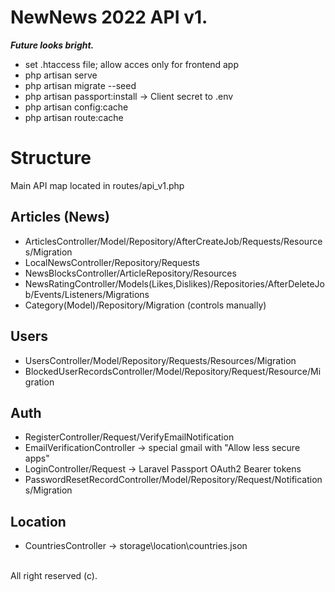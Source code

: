 
# NewNews 2022 API v1.

<i><b>Future looks bright.</b></i>

<ul>
    <li>set .htaccess file; allow acces only for frontend app</li>
    <li>php artisan serve</li>
    <li>php artisan migrate --seed</li>
    <li>php artisan passport:install -> Client secret to .env</li>
    <li>php artisan config:cache</li>
    <li>php artisan route:cache</li>
</ul>

# Structure

Main API map located in routes/api_v1.php  

## Articles (News)
<ul>
    <li>ArticlesController/Model/Repository/AfterCreateJob/Requests/Resources/Migration</li>
    <li>LocalNewsController/Repository/Requests</li>
    <li>NewsBlocksController/ArticleRepository/Resources</li>
    <li>NewsRatingController/Models(Likes,Dislikes)/Repositories/AfterDeleteJob/Events/Listeners/Migrations</li>
    <li>Category(Model)/Repository/Migration (controls manually)</li>
</ul>

## Users
<ul>
    <li>UsersController/Model/Repository/Requests/Resources/Migration</li>
    <li>BlockedUserRecordsController/Model/Repository/Request/Resource/Migration</li>
</ul>

## Auth
<ul>
    <li>RegisterController/Request/VerifyEmailNotification</li>
    <li>EmailVerificationController -> special gmail with "Allow less secure apps"</li>
    <li>LoginController/Request -> Laravel Passport OAuth2 Bearer tokens</li>
    <li>PasswordResetRecordController/Model/Repository/Request/Notifications/Migration</li>
</ul>

## Location
<ul>
    <li>CountriesController -> storage\location\countries.json</li>
</ul>

<br>
All right reserved (c).
